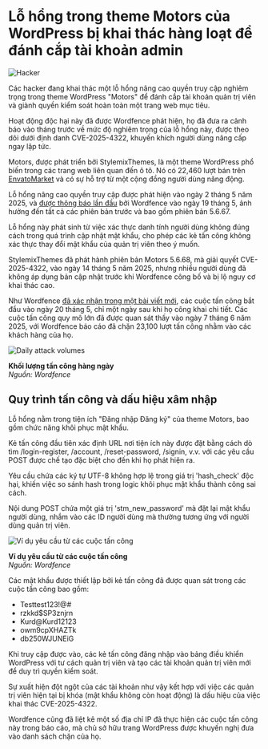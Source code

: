 # Lỗ hổng trong theme Motors của WordPress bị khai thác hàng loạt để đánh cắp tài khoản admin

![Hacker](https://www.bleepstatic.com/content/hl-images/2025/03/08/hacker-parking.jpg)

Các hacker đang khai thác một lỗ hổng nâng cao quyền truy cập nghiêm trọng trong theme WordPress "Motors" để đánh cắp tài khoản quản trị viên và giành quyền kiểm soát hoàn toàn một trang web mục tiêu.

Hoạt động độc hại này đã được Wordfence phát hiện, họ đã đưa ra cảnh báo vào tháng trước về mức độ nghiêm trọng của lỗ hổng này, được theo dõi dưới định danh CVE-2025-4322, khuyến khích người dùng nâng cấp ngay lập tức.

Motors, được phát triển bởi StylemixThemes, là một theme WordPress phổ biến trong các trang web liên quan đến ô tô. Nó có 22,460 lượt bán trên [EnvatoMarket](https://themeforest.net/item/motors-automotive-cars-vehicle-boat-dealership-classifieds-wordpress-theme/13987211) và có sự hỗ trợ từ một cộng đồng người dùng năng động.

Lỗ hổng nâng cao quyền truy cập được phát hiện vào ngày 2 tháng 5 năm 2025, và [được thông báo lần đầu](https://www.bleepingcomputer.com/news/security/premium-wordpress-motors-theme-vulnerable-to-admin-takeover-attacks/) bởi Wordfence vào ngày 19 tháng 5, ảnh hưởng đến tất cả các phiên bản trước và bao gồm phiên bản 5.6.67.

Lỗ hổng này phát sinh từ việc xác thực danh tính người dùng không đúng cách trong quá trình cập nhật mật khẩu, cho phép các kẻ tấn công không xác thực thay đổi mật khẩu của quản trị viên theo ý muốn.

StylemixThemes đã phát hành phiên bản Motors 5.6.68, mà giải quyết CVE-2025-4322, vào ngày 14 tháng 5 năm 2025, nhưng nhiều người dùng đã không áp dụng bản cập nhật trước khi Wordfence công bố và bị lộ nguy cơ khai thác cao.

Như Wordfence [đã xác nhận trong một bài viết mới](https://www.wordfence.com/blog/2025/06/attackers-actively-exploiting-critical-vulnerability-in-motors-theme/), các cuộc tấn công bắt đầu vào ngày 20 tháng 5, chỉ một ngày sau khi họ công khai chi tiết. Các cuộc tấn công quy mô lớn đã được quan sát thấy vào ngày 7 tháng 6 năm 2025, với Wordfence báo cáo đã chặn 23,100 lượt tấn công nhằm vào các khách hàng của họ.

![Daily attack volumes](https://www.bleepstatic.com/images/news/u/1220909/2025/June/exploit-volume(1).jpg)

**Khối lượng tấn công hàng ngày**  
_Nguồn: Wordfence_

## Quy trình tấn công và dấu hiệu xâm nhập

Lỗ hổng nằm trong tiện ích "Đăng nhập Đăng ký" của theme Motors, bao gồm chức năng khôi phục mật khẩu.

Kẻ tấn công đầu tiên xác định URL nơi tiện ích này được đặt bằng cách dò tìm /login-register, /account, /reset-password, /signin, v.v. với các yêu cầu POST được chế tạo đặc biệt cho đến khi họ phát hiện ra.

Yêu cầu chứa các ký tự UTF-8 không hợp lệ trong giá trị 'hash\_check' độc hại, khiến việc so sánh hash trong logic khôi phục mật khẩu thành công sai cách.

Nội dung POST chứa một giá trị 'stm\_new\_password' mà đặt lại mật khẩu người dùng, nhắm vào các ID người dùng mà thường tương ứng với người dùng quản trị viên.

![Ví dụ yêu cầu từ các cuộc tấn công](https://www.bleepstatic.com/images/news/u/1220909/2025/June/example-requests.jpg)

**Ví dụ yêu cầu từ các cuộc tấn công**  
_Nguồn: Wordfence_

Các mật khẩu được thiết lập bởi kẻ tấn công đã được quan sát trong các cuộc tấn công bao gồm:

* Testtest123!@#
* rzkkd$SP3znjrn
* Kurd@Kurd12123
* owm9cpXHAZTk
* db250WJUNEiG

Khi truy cập được vào, các kẻ tấn công đăng nhập vào bảng điều khiển WordPress với tư cách quản trị viên và tạo các tài khoản quản trị viên mới để duy trì quyền kiểm soát.

Sự xuất hiện đột ngột của các tài khoản như vậy kết hợp với việc các quản trị viên hiện tại bị khóa (mật khẩu không còn hoạt động) là dấu hiệu của việc khai thác CVE-2025-4322.

Wordfence cũng đã liệt kê một số địa chỉ IP đã thực hiện các cuộc tấn công này trong báo cáo, mà chủ sở hữu trang WordPress được khuyến nghị đưa vào danh sách chặn của họ.